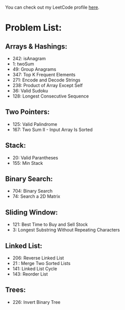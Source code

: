 You can check out my LeetCode profile [here](https://leetcode.com/u/d0lphinium/).

# Problem List:
## Arrays & Hashings:
* 242: isAnagram
* 1:   twoSum
* 49:  Group Anagrams
* 347: Top K Frequent Elements
* 271: Encode and Decode Strings
* 238: Product of Array Except Self
* 36:  Valid Sudoku
* 128: Longest Consecutive Sequence


## Two Pointers:
* 125: Valid Palindrome
* 167: Two Sum II - Input Array Is Sorted

## Stack:
* 20:  Valid Parantheses
* 155: Min Stack

## Binary Search:
* 704: Binary Search
* 74:  Search a 2D Matrix

## Sliding Window:
* 121: Best Time to Buy and Sell Stock
* 3:   Longest Substring Without Repeating Characters 

## Linked List:
* 206: Reverse Linked List
* 21 : Merge Two Sorted Lists
* 141: Linked List Cycle
* 143: Reorder List

## Trees:
* 226: Invert Binary Tree